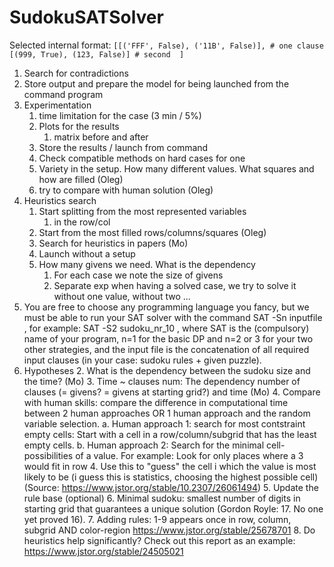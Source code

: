 # SudokuSATSolver
Selected internal format:
`[[('FFF', False), ('11B', False)], # one clause
[(999, True), (123, False)] # second 
]`
1. Search for contradictions
2. Store output and prepare the model for being launched from the command program
3. Experimentation
      1. time limitation for the case (3 min / 5%)
      2. Plots for the results
         1. matrix before and after
      3. Store the results / launch from command 
      4. Check compatible methods on hard cases for one
      5. Variety in the setup. How many different values. What squares and how are filled (Oleg)
      6. try to compare with human solution (Oleg)
4. Heuristics search
      1. Start splitting from the most represented variables 
         1. in the row/col
      2. Start from the most filled rows/columns/squares (Oleg)
      3. Search for heuristics in papers (Mo)
      4. Launch without a setup
      5. How many givens we need. What is the dependency
         1. For each case we note the size of givens
         2. Separate exp when having a solved case, we try to solve it without one value, without two ...
5. You are free to choose any programming language you fancy, but we must be able to run your SAT solver with the command SAT -Sn inputfile , for example: SAT -S2 sudoku_nr_10 , where SAT is the (compulsory) name of your program, n=1 for the basic DP and n=2 or 3 for your two other strategies, and the input file is the concatenation of all required input clauses (in your case: sudoku rules + given puzzle). 
6. Hypotheses
      2. What is the dependency between the sudoku size and the time? (Mo)
      3. Time ~ clauses num: The dependency number of clauses (= givens? = givens at starting grid?) and time (Mo)
      4. Compare with human skills: compare the difference in computational time between 2 human approaches OR 1 human approach and the random variable selection. 
         a. Human approach 1: search for most contstraint empty cells: Start with a cell in a row/column/subgrid that has the least empty cells. 
         b. Human approach 2: Search for the minimal cell-possibilities of a value. For example: Look for only places where a 3 would fit in row 4. Use this to "guess" the cell i which the value is most likely to be (i guess this is statistics, choosing the highest possible cell) (Source: https://www.jstor.org/stable/10.2307/26061494)
      5. Update the rule base (optional)
      6. Minimal sudoku: smallest number of digits in starting grid that guarantees a unique solution (Gordon Royle: 17. No one yet proved 16). 
      7. Adding rules: 1-9 appears once in row, column, subgrid AND color-region https://www.jstor.org/stable/25678701
      8. Do heuristics help significantly?
      Check out this report as an example:
         https://www.jstor.org/stable/24505021 
